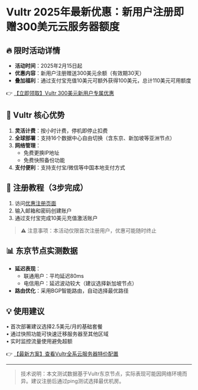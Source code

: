 # Vultr 2025年最新优惠：新用户注册即赠300美元云服务器额度

## 🔥 限时活动详情
- **活动时间**：2025年2月15日起
- **优惠内容**：新用户注册赠送300美元余额（有效期30天）
- **叠加福利**：通过支付宝充值10美元可额外获得100美元，总计110美元可用额度

👉 [【立即领取】Vultr 300美元新用户专属优惠](https://bit.ly/VuLtr)

## 🌟 Vultr 核心优势
1. **灵活计费**：按小时计费，停机即停止扣费
2. **全球部署**：支持16个数据中心自由切换（含东京、新加坡等亚洲节点）
3. **网络管理**：
   - 免费更换IP地址
   - 免费快照备份功能
4. **支付便利**：支持支付宝/微信等中国本地支付方式

## 🚀 注册教程（3步完成）
1. 访问[优惠注册页面](https://bit.ly/VuLtr)
2. 输入邮箱和密码创建账户
3. 通过支付宝完成10美元充值激活账户

> ⚠️ 注意事项：本活动仅限首次注册用户，优惠可能随时终止

## 📊 东京节点实测数据
- **延迟表现**：
  - 联通用户：平均延迟80ms
  - 电信用户：延迟波动较大（建议选择新加坡节点）
- **路由优化**：采用BGP智能路由，自动选择最优路径

## 💡 使用建议
• 首次部署建议选择2.5美元/月的基础套餐  
• 通过快照功能可快速迁移服务器至其他区域  
• 实时监控流量使用避免超额

👉 [【最新方案】查看Vultr全系云服务器特价配置](https://bit.ly/VuLtr)

---

> 技术说明：本文测试数据基于Vultr东京节点，实际表现可能因网络环境而异。建议注册后通过ping测试选择最优机房。